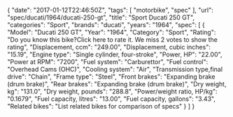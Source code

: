 {
    "date": "2017-01-12T22:46:50Z",
    "tags": [
        "motorbike",
        "spec"
    ],
    "url": "spec\/ducati\/1964\/ducati-250-gt",
    "title": "Sport Ducati 250 GT",
    "categories": "Sport",
    "brands": "ducati",
    "years": "1964",
    "spec": [
        {
            "Model": "Ducati 250 GT",
            "Year": "1964",
            "Category": "Sport",
            "Rating": "Do you know this bike?Click here to rate it. We miss 2 votes to show the rating",
            "Displacement, ccm": "249.00",
            "Displacement, cubic inches": "15.19",
            "Engine type": "Single cylinder, four-stroke",
            "Power, HP": "22.00",
            "Power at RPM": "7200",
            "Fuel system": "Carburettor",
            "Fuel control": "Overhead Cams (OHC)",
            "Cooling system": "Air",
            "Transmission type,final drive": "Chain",
            "Frame type": "Steel",
            "Front brakes": "Expanding brake (drum brake)",
            "Rear brakes": "Expanding brake (drum brake)",
            "Dry weight, kg": "131.0",
            "Dry weight, pounds": "288.8",
            "Power\/weight ratio, HP\/kg": "0.1679",
            "Fuel capacity, litres": "13.00",
            "Fuel capacity, gallons": "3.43",
            "Related bikes": "List related bikes for comparison of specs"
        }
    ]
}